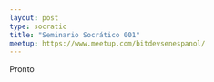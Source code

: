 ```yaml
---
layout: post
type: socratic
title: "Seminario Socrático 001"
meetup: https://www.meetup.com/bitdevsenespanol/
---
```


Pronto
